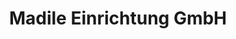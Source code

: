 ---
title: "Madile Einrichtung GmbH"
url: /klagenfurt-am-woerthersee/madile-einrichtung-gmbh/
shop: Elektronik
---